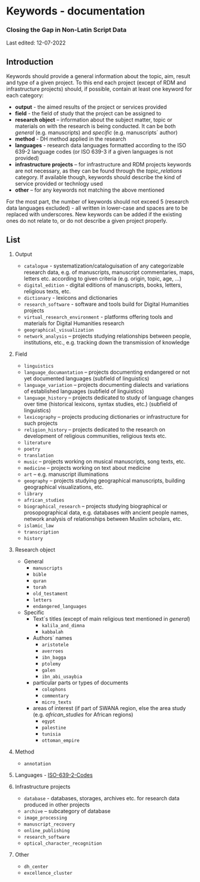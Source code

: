 # Keywords - documentation 
### Closing the Gap in Non-Latin Script Data  

Last edited: 12-07-2022

## Introduction 
Keywords should provide a general information about the topic, aim, result and type of a given project. To this end each project (except of RDM and infrastructure projects) should, if possible, contain at least one keyword for each category: 

-	**output** - the aimed results of the project or services provided
-	**field** - the field of study that the project can be assigned to 
-	**research object** – information about the subject matter, topic or materials on with the research is being conducted. It can be both *general* (e.g. manuscripts) and *specific* (e.g. manuscripts´ author)
-   **method** - DH method applied in the research
-	**languages** - research data languages formatted according to the ISO 639-2 language codes (or ISO 639-3 if a given languages is not provided)
-	**infrastructure projects** – for infrastructure and RDM projects keywords are not necessary, as they can be found through the *topic_relations* category. If available though, keywords should describe the kind of service provided or technlogy used
-	**other** – for any keywords not matching the above mentioned 


For the most part, the number of keywords should not exceed 5  (research data languages excluded) - all written in lower-case and spaces are to be replaced with underscores. New keywords can be added if the existing ones do not relate to, or do not describe a given project properly. 

## List 

1. Output
    -	`catalogue` - systematization/cataloguisation of any categorizable research data, e.g. of manuscripts, manuscript commentaries, maps, letters etc. according to given criteria (e.g. origin, topic, age, …)
    -	`digital_edition` - digital editions of manuscripts, books, letters, religious texts, etc. 
    -	`dictionary` - lexicons and dictionaries 
    -	`research_software` - software and tools build for Digital Humanities projects 
    -	`virtual_research_environment` - platforms offering tools and materials for Digital Humanities research
    -	`geographical_visualization`
    -	`network_analysis` – projects studying relationships between people, institutions, etc., e.g. tracking down the transmission of knowledge   

2. Field
    -	`linguistics`
    -	`language_documantation` – projects documenting endangered or not yet documented languages (subfield of linguistics)
    -	`language_variation` – projects documenting dialects and variations of established languages (subfield of linguistics)
    -	`language_history` – projects dedicated to study of language changes over time (historical lexicons, syntax studies, etc.) (subfield of linguistics)
    -	`lexicography` – projects producing dictionaries or infrastructure for such projects 
    -	`religion_history` – projects dedicated to the research on development of religious communities, religious texts etc. 
    -	`literature`
    -   `poetry`
    -	`translation`
    -	`music` – projects working on musical manuscripts, song texts, etc. 
    -	`medicine` – projects working on text about medicine 
    -	`art` – e.g. manuscript illuminations
    -	`geography` – projects studying geographical manuscripts, building geographical visualizations, etc.
    -	`library`
    -	`african_studies`
    -	`biographical_research` – projects studying biographical or prosopographical data, e.g. databases with ancient people names, network analysis of relationships between Muslim scholars, etc.    
    -   `islamic_law` 
    -   `transcription`
    -   `history`

3. Research object 
    -	General
        -	`manuscripts`
        -	`bible`
        -	`quran`
        -	`torah`
        -	`old_testament`
        -	`letters`
        -	`endangered_languages`
    -	Specific 
        -	Text´s titles (except of main religious text mentioned in *general*)
            -	`kalila_and_dimna`
            -	`kabbalah`
        -	Authors´ names 
            -	`aristotele`
            -	`averroes`
            -	`ibn_bagga`
            -	`ptolemy`
            -	`galen` 
            -	`ibn_abi_usaybia`
        -	particular parts or types of documents 
            -	`colophons`
            -	`commentary`
            -	`micro_texts`
        -	areas of interest (if part of SWANA region, else the area study (e.g. *african_studies* for African regions) 
            -	`egypt`
            -	`palestine`
            -	`tunisia`
            -   `ottoman_empire`

4. Method
    - `annotation`    

4. Languages - [ISO-639-2-Codes](https://de.wikipedia.org/wiki/Liste_der_ISO-639-2-Codes)


5. Infrastructure projects 
    -	`database` - databases, storages, archives etc. for research data produced in other projects
    -	`archive` – subcategory of database 
    -	`image_processing` 
    -	`manuscript_recovery`
    -	`online_publishing`
    -   `research_software`
    -   `optical_character_recognition`
      
6. Other
    -	`dh_center`
    -	`excellence_cluster`
